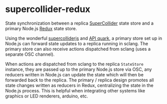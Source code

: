 # supercollider-redux
State synchronization between a replica [SuperCollider](http://supercollider.github.io/) state store and a primary Node.js [Redux](http://redux.js.org/) state store.

Using the wonderful [supercolliderjs](https://github.com/crucialfelix/supercolliderjs) and [API quark](https://github.com/supercollider-quarks/API), a primary store set up in Node.js can forward state updates to a replica running in sclang.  The primary store can also receive actions dispatched from sclang (uses a separate OSC channel).

When actions are dispatched from sclang to the replica `StateStore` instance, they are passed up to the primary Node.js store via OSC, any reducers written in Node.js can update the state which will then be forwarded back to the replica.  The primary / replica design promotes all state changes written as reducers in Redux, centralizing the state in the Node.js process.  This is helpful when integrating other systems like graphics or LED renderers, arduino, etc.
